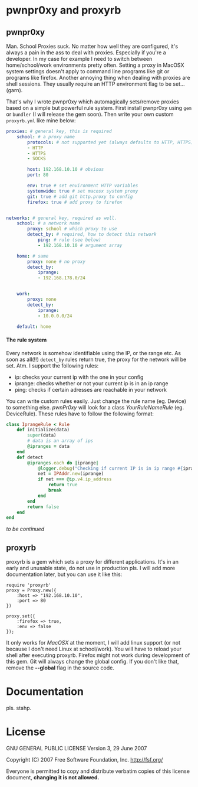 # pwnpr0xy and proxyrb

## pwnpr0xy
Man. School Proxies suck. No matter how well they are configured, it's always a pain in the ass to deal with proxies.
Especially if you're a developer. In my case for example I need to switch between home/school/work environments pretty often.
Setting a proxy in MacOSX system settings doesn't apply to command line programs like git or programs like firefox.
Another annoying thing when dealing with proxies are shell sessions. They usually require an HTTP environment flag to be set... (garn).

That's why I wrote pwnpr0xy which automagically sets/remove proxies based on a simple but powerful rule system.
First install pwnpr0xy using `gem` or `bundler` (I will release the gem soon). Then write your own custom `proxyrb.yml` like mine below:

```yaml
proxies: # general key, this is required
    school: # a proxy name
        protocols: # not supported yet (always defaults to HTTP, HTTPS)
        - HTTP
        - HTTPS
        - SOCKS

        host: 192.168.10.10 # obvious
        port: 80

        env: true # set environment HTTP variables
        systemwide: true # set macosx system proxy
        git: true # add git http.proxy to config
        firefox: true # add proxy to firefox


networks: # general key, required as well.
    school: # a network name
        proxy: school # which proxy to use
        detect_by: # required, how to detect this network
            ping: # rule (see below)
            - 192.168.10.10 # argument array

    home: # same
        proxy: none # no proxy
        detect_by: 
            iprange:
            - 192.168.178.0/24


    work: 
        proxy: none
        detect_by:
            iprange:
            - 10.0.0.0/24

    default: home
```

#### The rule system
Every network is somehow identifiable using the IP, or the range etc.
As soon as all(!!) `detect_by` rules return true, the proxy for the network will be set.
Atm. I support the following rules:

* ip: checks your current ip with the one in your config
* iprange: checks whether or not your current ip is in an ip range
* ping: checks if certain adresses are reachable in your network

You can write custom rules easily. Just change the rule name (eg. Device) to something else.
*pwnPr0xy* will look for a class _YourRuleNameRule_  (eg. DeviceRule).
These rules have to follow the following format:

```ruby
class IprangeRule < Rule
	def initialize(data)
		super(data)
		# data is an array of ips
		@ipranges = data
	end
	def detect
		@ipranges.each do |iprange|
			@logger.debug("Checking if current IP is in ip range #{iprange}...")
			net = IPAddr.new(iprange)
			if net === @ip.v4.ip_address
				return true
				break
			end
		end
		return false
	end
end
```

*to be continued*


## proxyrb
proxyrb is a gem which sets a proxy for different applications. It's in an early and unusable state, do not use in production pls.
I will add more documentation later, but you can use it like this:
```
require 'proxyrb'
proxy = Proxy.new({
	:host => "192.168.10.10",
	:port => 80
})

proxy.set({
	:firefox => true,
	:env => false
});
```

It only works for *MacOSX* at the moment, I will add linux support (or not because I don't need Linux at school/work).
You will have to reload your shell after executing proxyrb. Firefox might not work during development of this gem.
Git will always change the global config. If you don't like that, remove the **--global** flag in the source code.

# Documentation
pls. stahp.

# License
GNU GENERAL PUBLIC LICENSE
Version 3, 29 June 2007

Copyright (C) 2007 Free Software Foundation, Inc. <http://fsf.org/>

Everyone is permitted to copy and distribute verbatim copies of this license document, **changing it is not allowed.**